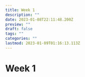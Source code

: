 ```yaml
---
title: Week 1
description: ""
date: 2023-01-08T22:11:48.200Z
preview: ""
draft: false
tags: ""
categories: ""
lastmod: 2023-01-09T01:16:13.113Z
---
```

# Week 1